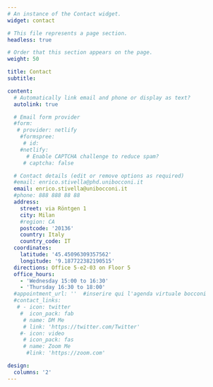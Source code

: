 ```yaml
---
# An instance of the Contact widget.
widget: contact

# This file represents a page section.
headless: true

# Order that this section appears on the page.
weight: 50

title: Contact
subtitle:

content:
  # Automatically link email and phone or display as text?
  autolink: true

  # Email form provider
  #form:
   # provider: netlify
    #formspree:
     # id:
    #netlify:
      # Enable CAPTCHA challenge to reduce spam?
     # captcha: false

  # Contact details (edit or remove options as required)
  #email: enrico.stivella@phd.unibocconi.it
  email: enrico.stivella@unibocconi.it
  #phone: 888 888 88 88
  address:
    street: via Röntgen 1
    city: Milan
    #region: CA
    postcode: '20136'
    country: Italy
    country_code: IT
  coordinates:
    latitude: '45.45096309357562'
    longitude: '9.187722382190515'
  directions: Office 5-e2-03 on Floor 5
  office_hours:
    - 'Wednesday 15:00 to 16:30'
    - 'Thursday 16:30 to 18:00'
  #appointment_url: ''  #inserire qui l'agenda virtuale bocconi
  #contact_links:
   # - icon: twitter
    #  icon_pack: fab
     # name: DM Me
     # link: 'https://twitter.com/Twitter'
    #- icon: video
     # icon_pack: fas
     # name: Zoom Me
      #link: 'https://zoom.com'

design:
  columns: '2'
---
```

